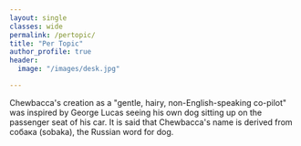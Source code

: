 ```yaml
---
layout: single
classes: wide
permalink: /pertopic/
title: "Per Topic"
author_profile: true
header:
  image: "/images/desk.jpg"

---
```

Chewbacca's creation as a "gentle, hairy, non-English-speaking co-pilot" was inspired by George Lucas seeing his own dog sitting up on the passenger seat of his car. It is said that Chewbacca's name is derived from собака (sobaka), the Russian word for dog.
